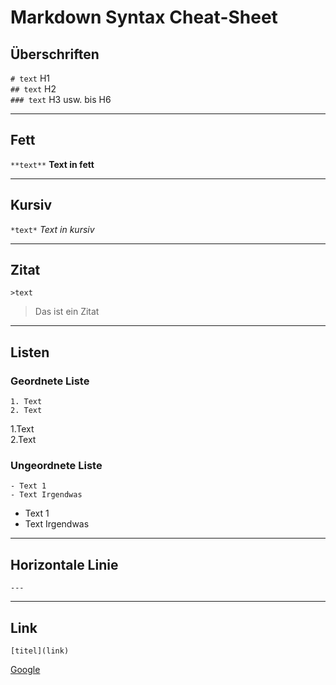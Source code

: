 # Markdown Syntax Cheat-Sheet

## Überschriften
`# text`  H1  
`## text` H2  
`### text` H3 usw. bis H6  

---

## Fett
`**text**` **Text in fett**  

---

## Kursiv
`*text*` *Text in kursiv*  

---

## Zitat
`>text` 
>Das ist ein Zitat

---

## Listen
### Geordnete Liste
`1. Text`  
`2. Text`

1.Text  
2.Text

### Ungeordnete Liste
`- Text 1  `  
`- Text Irgendwas`

- Text 1  
- Text Irgendwas

---

## Horizontale Linie
`---` 

---

## Link 
```
[titel](link)
```  
[Google](https://www.google.de)